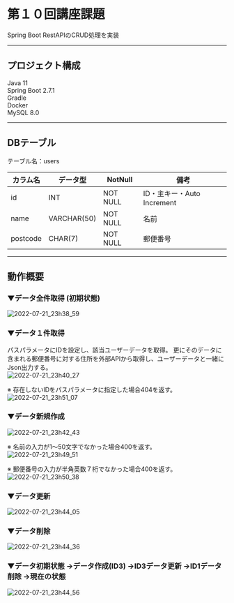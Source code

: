 # 第１０回講座課題  

Spring Boot RestAPIのCRUD処理を実装  

---

## プロジェクト構成

Java 11  
Spring Boot 2.7.1  
Gradle  
Docker  
MySQL 8.0  

---
## DBテーブル
テーブル名：users  

| カラム名 | データ型        | NotNull  | 備考                    |
----|-----|-------|------------
| id | INT         | NOT NULL | ID・主キー・Auto Increment |
| name | VARCHAR(50) | NOT NULL | 名前                    |
| postcode | CHAR(7)  | NOT NULL | 郵便番号                  |
---
## 動作概要

### ▼データ全件取得 (初期状態)  
![2022-07-21_23h38_59](https://user-images.githubusercontent.com/101798620/180392663-311a33c6-991d-4f8f-b48a-ff4c87f9bf5a.png)


### ▼データ１件取得  
パスパラメータにIDを設定し、該当ユーザーデータを取得。  更にそのデータに含まれる郵便番号に対する住所を外部APIから取得し、ユーザーデータと一緒にJson出力する。  
![2022-07-21_23h40_27](https://user-images.githubusercontent.com/101798620/180392814-3111b1a7-b35f-4b96-a8af-a0ef6b35cad8.png)
    
※ 存在しないIDをパスパラメータに指定した場合404を返す。  
![2022-07-21_23h51_07](https://user-images.githubusercontent.com/101798620/180393404-c8f32d98-3217-4880-badc-a146dfa08c92.png)
  

### ▼データ新規作成  
![2022-07-21_23h42_43](https://user-images.githubusercontent.com/101798620/180395240-a3081866-d4f0-478e-a039-c63fc6a17be9.png)
    
※ 名前の入力が1～50文字でなかった場合400を返す。  
![2022-07-21_23h49_51](https://user-images.githubusercontent.com/101798620/180443225-de71414f-3bf0-4746-8d1d-cb8820297660.png)

    
※ 郵便番号の入力が半角英数７桁でなかった場合400を返す。  
![2022-07-21_23h50_38](https://user-images.githubusercontent.com/101798620/180396334-0e381c5d-d9b2-43e5-b7ce-e5db3d4dccb9.png)


### ▼データ更新  
![2022-07-21_23h44_05](https://user-images.githubusercontent.com/101798620/180396540-6acab92d-d930-41ff-9d71-13dff7bf3250.png)


### ▼データ削除  
![2022-07-21_23h44_36](https://user-images.githubusercontent.com/101798620/180396647-558d9bbe-ffe3-43f6-a4c1-8d296c73d6ab.png)

### ▼データ初期状態 →データ作成(ID3) →ID3データ更新 →ID1データ削除 →現在の状態  
![2022-07-21_23h44_56](https://user-images.githubusercontent.com/101798620/180397225-2d768b2b-a552-47d8-9102-1bb350e764eb.png)

